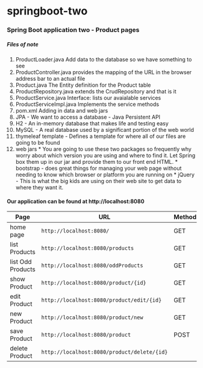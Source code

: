 # springboot-two
###	 Spring Boot application two - Product pages
#####		Files of note
1.  ProductLoader.java		Add data to the database so we have something to see
2.  ProductController.java	provides the mapping of the URL in the browser address bar to an actual file
3.  Product.java			The Entity definition for the Product table
4.  ProductRepository.java	extends the CrudRepository and that is it
5.  ProductService.java		Interface: lists our avaialable services
6.  ProductServiceImpl.java	Implements the service methods
7.  pom.xml					Adding in data and web jars
  1.  JPA - We want to access a database - Java Persistent API
  2.  H2 	- An in-memory database that makes life and testing easy
  3.  MySQL - A real database used by a significant portion of the web world
  4.  thymeleaf template - Defines a template for where all of our files are going to be found
  5.  web jars
    *  You are going to use these two packages so frequently why worry about which version
		you are using and where to find it. Let Spring box them up in our jar and provide
		them to our front end HTML.
    *  bootstrap - does great things for managing your web page without needing to know
		which browser or platform you are running on
    *  jQuery	- This is what the big kids are using on their web site to get
		data to where they want it.

####		Our application can be found at http://localhost:8080

| Page              | URL                                 	| Method |
|-------------------|-------------------------------------	|--------|
| home page 		| `http://localhost:8080/`          	| GET    |
| list Products		| `http://localhost:8080/products`  	| GET    |
| list Odd Products	| `http://localhost:8080/oddProducts`	| GET    |
| show Product		| `http://localhost:8080/product/{id}`	| GET    |
| edit Product		| `http://localhost:8080/product/edit/{id}`| GET    |
| new Product		| `http://localhost:8080/product/new`	| GET    |
| save Product		| `http://localhost:8080/product`		| POST |
| delete Product	| `http://localhost:8080/product/delete/{id}`| |
